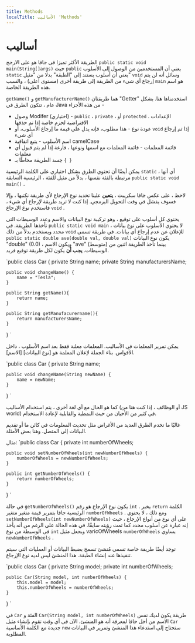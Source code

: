 ```yaml
---
title: Methods
localTitle: الأساليب 'Methods'
---
```

# أساليب

الطريقة الأكثر تميزا في جافا هو على الارجح `public static void main(String[]args)` حيث `public` يعني أن المستخدمين من الوصول إلى الأسلوب `static` يعني أن أسلوب يستند إلى "الطبقة" بدلا من "مثيل" `void` وسائل أنه لن يتم إرجاع أي شيء من الطريقة إلى طريقة أخرى (مستوى أعلى) ، والسبب `main` هو اسم هذه الطريقة الخاصة.

`getName()` و `getManufacturerName()` هما طريقتان "Getter" استخدمناها هنا. بشكل عام ، تتكون الطرق في Java من هذه الأجزاء -

*   وصول Modifer (اختياري) - `public` ، `private` ، أو `protected` . الإعدادات الافتراضية لحزم خاصة إذا تم حذفها
*   عودة نوع - هذا مطلوب، فإنه يدل على قيمة ما إرجاع الأسلوب، أو `void` إذا تم إرجاع أي شيء
*   اسم الأسلوب - يتبع اتفاقية camelCase
*   قائمة المعلمات - قائمة المعلمات مع اسمها ونوعها ، فارغة إذا لم يتم قبول أي معلمات
*   جسد الطريقة محاطًا بـ `{ }`

يمكن أيضًا أن تحتوي الطرق بشكل اختياري على الكلمة الرئيسية `static` ، أي أنها مرتبطة بالفئة نفسها ، بدلاً من مثيل للفئة ، الرئيسية السابقة `public static void main()` .

لاحظ ، على عكس جافا سكريبت ، **يتعين** علينا تحديد نوع الإرجاع لأي طريقة نكتبها ، وإلا فسوف يفشل في وقت التحويل البرمجي. إذا كنت لا تريد طريقة لإرجاع أي شيء ، فاستخدم نوع الإرجاع `void` .

يحتوي كل أسلوب على توقيع ، وهو تركيبة نوع البيانات والاسم وعدد الوسيطات التي تأخذها الطريقة. في `public static void main` ، لا يحتوي الأسلوب على نوع بيانات محدد ويستخدم بدلاً من ذلك `void` للإعلان عن عدم إرجاع أي بيانات. في طريقة تسمى `public static double ave(double val, double val)` يكون نوع البيانات "double" (0.0) ، ويكون الاسم "ave" (متوسط) بينما تأخذ الطريقة اثنين من الوسيطات. **يجب أن** يكون لكل طريقة توقيع فريد.

 `public class Car { 
    private String name; 
    private String manufacturersName; 
 
    public void changeName() { 
        name = "Tesla"; 
    } 
 
    public String getName(){ 
        return name; 
    } 
 
    public String getManufacurername(){ 
        return manufacturersName; 
    } 
 
 } 
` 

يمكن تمرير المعلمات في الأساليب. المعلمات معلنة فقط بعد اسم الأسلوب ، داخل الأقواس. بناء الجملة لإعلان المعلمة هو \[نوع البيانات\] \[الاسم\].

 `public class Car { 
    private String name; 
 
    public void changeName(String newName) { 
        name = newName; 
    } 
 } 
` 

كما هو الحال مع أي لغة أخرى ، يتم استخدام الأساليب (أو الوظائف ، إذا كنت هنا من JS world) في كثير من الأحيان من حيث النمطية والقابلية لإعادة الاستخدام.

غالبًا ما تخدم الطرق العديد من الأغراض مثل تحديث المعلومات في كائن ما أو تقديم البيانات إلى المتصل. وهنا بعض الأمثلة.

مثال:
 `public class Car { 
    private int numberOfWheels; 
 
    public void setNumberOfWheels(int newNumberOfWheels) { 
        numberOfWheels = newNumberOfWheels; 
    } 
 
    public int getNumberOfWheels() { 
        return numberOfWheels; 
    } 
 } 
` 

في حالة `getNumberOfWheels()` يكون نوع الإرجاع هو رقم `int` . يخبر `return` الكلمة الرئيسية جافا بتمرير قيمة متغير متغير `numberOfWheels` . ومع ذلك ، لا يحتوي `setNumberOfWheels(int newNumberOfWheels)` على أي نوع من أنواع الإرجاع ، حيث إنه عبارة عن أسلوب محدد كما تمت رؤيته سابقًا. في هذه الحالة على الرغم من أنه يأخذ في الوسيطة من نوع `int` ويجعل مثيل varicOfWheels `numberOfWheels` يساوي `newNumberOfWheels` .

توجد أيضًا طريقة خاصة تسمى مُنشئ تسمح بضبط البيانات أو العمليات التي سيتم تنفيذها عند إنشاء الطبقة. هذا المنشئ ليس لديه نوع الإرجاع.

 `public class Car { 
    private String model; 
    private int numberOfWheels; 
 
    public Car(String model, int numberOfWheels) { 
        this.model = model; 
        this.numberOfWheels = numberOfWheels; 
    } 
 } 
` 

في `Car` الفئة و `Car(String model, int numberOfWheels)` طريقة يكون لديك نفس الاسم من أجل جافا لمعرفة أنه هو المنشئ. الآن في أي وقت تقوم بإنشاء مثيل `Car` جديدة مع الكلمة الأساسية `new` ستحتاج إلى استدعاء هذا المنشئ وتمرير في البيانات المطلوبة.
